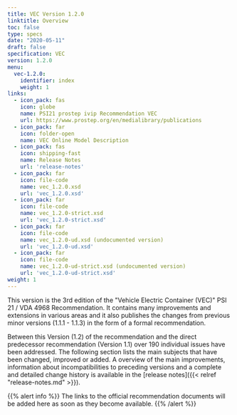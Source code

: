 ```yaml
---
title: VEC Version 1.2.0
linktitle: Overview
toc: false
type: specs
date: "2020-05-11"
draft: false
specification: VEC
version: 1.2.0
menu:
  vec-1.2.0:
    identifier: index    
    weight: 1
links:
  - icon_pack: fas
    icon: globe
    name: PSI21 prostep ivip Recommendation VEC
    url: https://www.prostep.org/en/medialibrary/publications
  - icon_pack: far
    icon: folder-open
    name: VEC Online Model Description
  - icon_pack: fas
    icon: shipping-fast
    name: Release Notes
    url: 'release-notes'
  - icon_pack: far
    icon: file-code
    name: vec_1.2.0.xsd
    url: 'vec_1.2.0.xsd'
  - icon_pack: far
    icon: file-code
    name: vec_1.2.0-strict.xsd
    url: 'vec_1.2.0-strict.xsd'
  - icon_pack: far
    icon: file-code
    name: vec_1.2.0-ud.xsd (undocumented version)
    url: 'vec_1.2.0-ud.xsd'
  - icon_pack: far
    icon: file-code
    name: vec_1.2.0-ud-strict.xsd (undocumented version)
    url: 'vec_1.2.0-ud-strict.xsd'
weight: 1
---
```

This version is the 3rd edition of the "Vehicle Electric Container (VEC)" PSI 21 / VDA 4968 Recommendation. 
It contains many improvements and extensions in various areas and it also publishes the changes from 
previous minor versions (1.1.1 - 1.1.3) in the form of a formal recommendation.
<!--more-->
Between this Version (1.2) of the recommendation and the direct predecessor recommendation (Version 1.1) 
over 190 individual issues have been addressed. The following section lists the main subjects that have 
been changed, improved or added. A overview of the main improvements, information about incompatibilities to 
preceding versions and a complete and detailed change history is available in the [release notes]({{< relref "release-notes.md" >}}).

{{% alert info %}}
The links to the official recommendation documents will be added here as soon as they become available.
{{% /alert %}}
